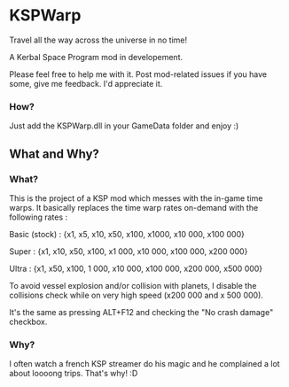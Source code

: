 # KSPWarp
Travel all the way across the universe in no time!

A Kerbal Space Program mod in developement.

Please feel free to help me with it. Post mod-related issues if you have some, give me feedback. I'd appreciate it.

### How?
Just add the KSPWarp.dll in your GameData folder and enjoy :)

## What and Why?
### What?
This is the project of a KSP mod which messes with the in-game time warps.
It basically replaces the time warp rates on-demand with the following rates :

Basic (stock) : {x1, x5,  x10,  x50,   x100,    x1000,    x10 000,    x100 000}

Super :         {x1, x10, x50,  x100,  x1 000,  x10 000,  x100 000,   x200 000}

Ultra :         {x1, x50, x100, 1 000, x10 000, x100 000, x200 000, x500 000}

To avoid vessel explosion and/or collision with planets, I disable the collisions check while on very high speed (x200 000 and x 500 000).

It's the same as pressing ALT+F12 and checking the "No crash damage" checkbox.

### Why?
I often watch a french KSP streamer do his magic and he complained a lot about loooong trips. That's why! :D
